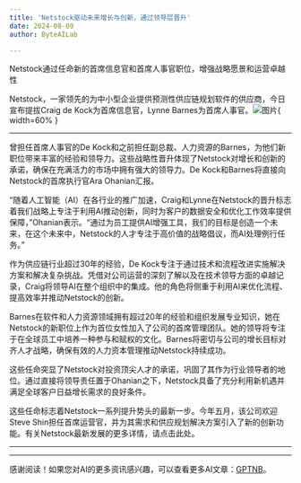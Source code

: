 ```yaml
---
title: 'Netstock驱动未来增长与创新，通过领导层晋升'
date: 2024-08-09
author: ByteAILab

---
```


Netstock通过任命新的首席信息官和首席人事官职位，增强战略愿景和运营卓越性

Netstock，一家领先的为中小型企业提供预测性供应链规划软件的供应商，今日宣布提拔Craig de Kock为首席信息官，Lynne Barnes为首席人事官。![图片](https://ai-techpark.com/wp-content/uploads/2024/08/Netstock-960x540.jpg){ width=60% }

---
曾担任首席人事官的De Kock和之前担任副总裁、人力资源的Barnes，为他们新职位带来丰富的经验和领导力。这些战略性晋升体现了Netstock对增长和创新的承诺，确保在充满活力的市场中拥有强大的领导力。De Kock和Barnes将直接向Netstock的首席执行官Ara Ohanian汇报。

“随着人工智能（AI）在各行业的推广加速，Craig和Lynne在Netstock的晋升标志着我们战略上专注于利用AI推动创新，同时为客户的数据安全和优化工作效率提供保障，”Ohanian表示。“通过为员工提供AI增强工具，我们的目标是创造一个未来，在这个未来中，Netstock的人才专注于高价值的战略倡议，而AI处理例行任务。”

作为供应链行业超过30年的经验，De Kock专注于通过技术和流程改进实施解决方案和解决复杂挑战。凭借对公司运营的深刻了解以及在技术领导方面的卓越记录，Craig将领导AI在整个组织中的集成。他的角色将侧重于利用AI来优化流程、提高效率并推动Netstock的创新。

Barnes在软件和人力资源领域拥有超过20年的经验和组织发展专业知识，她在Netstock的新职位上作为首位女性加入了公司的首席管理团队。她的领导将专注于在全球员工中培养一种参与和赋权的文化。Barnes将密切与公司的增长目标对齐人才战略，确保有效的人力资本管理推动Netstock持续成功。

这些任命突显了Netstock对投资顶尖人才的承诺，巩固了其作为行业领导者的地位。通过直接将领导责任置于Ohanian之下，Netstock具备了充分利用新机遇并满足全球客户日益增长需求的良好条件。

这些任命标志着Netstock一系列提升势头的最新一步。今年五月，该公司欢迎Steve Shin担任首席运营官，并为其需求和供应规划解决方案引入了新的创新功能。有关Netstock最新发展的更多详情，请点击此处。

---
---
感谢阅读！如果您对AI的更多资讯感兴趣，可以查看更多AI文章：[GPTNB](https://gptnb.com)。